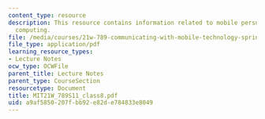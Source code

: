 ```yaml
---
content_type: resource
description: This resource contains information related to mobile persuasion and urban
  computing.
file: /media/courses/21w-789-communicating-with-mobile-technology-spring-2011/a9af5850207fbb92e82de784833e8049_MIT21W_789S11_class8.pdf
file_type: application/pdf
learning_resource_types:
- Lecture Notes
ocw_type: OCWFile
parent_title: Lecture Notes
parent_type: CourseSection
resourcetype: Document
title: MIT21W_789S11_class8.pdf
uid: a9af5850-207f-bb92-e82d-e784833e8049
---
```

